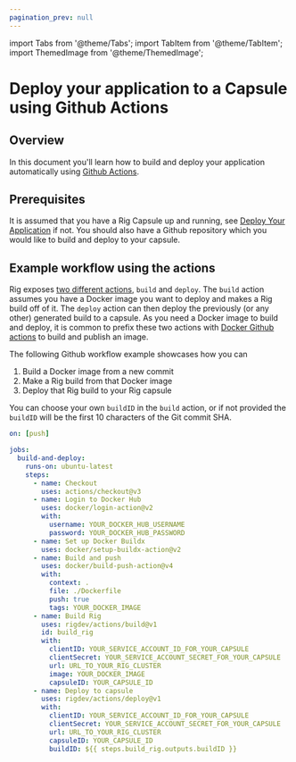 ```yaml
---
pagination_prev: null
---
```


import Tabs from '@theme/Tabs';
import TabItem from '@theme/TabItem';
import ThemedImage from '@theme/ThemedImage';

# Deploy your application to a Capsule using Github Actions

## Overview

In this document you'll learn how to build and deploy your application automatically using [Github Actions](https://github.com/features/actions).

## Prerequisites

It is assumed that you have a Rig Capsule up and running, see [Deploy Your Application](/capsules/create-deploy) if not. You should also have a Github repository which you would like to build and deploy to your capsule.

## Example workflow using the actions

Rig exposes [two different actions](https://github.com/rigdev/actions), `build` and `deploy`. The `build` action assumes you have a Docker image you want to deploy and makes a Rig build off of it. The `deploy` action can then deploy the previously (or any other) generated build to a capsule.
As you need a Docker image to build and deploy, it is common to prefix these two actions with [Docker Github actions](https://docs.docker.com/build/ci/github-actions/) to build and publish an image.

The following Github workflow example showcases how you can

1. Build a Docker image from a new commit
2. Make a Rig build from that Docker image
3. Deploy that Rig build to your Rig capsule

You can choose your own `buildID` in the `build` action, or if not provided the `buildID` will be the first 10 characters of the Git commit SHA.

```yaml
on: [push]

jobs:
  build-and-deploy:
    runs-on: ubuntu-latest
    steps:
      - name: Checkout
        uses: actions/checkout@v3
      - name: Login to Docker Hub
        uses: docker/login-action@v2
        with:
          username: YOUR_DOCKER_HUB_USERNAME
          password: YOUR_DOCKER_HUB_PASSWORD
      - name: Set up Docker Buildx
        uses: docker/setup-buildx-action@v2
      - name: Build and push
        uses: docker/build-push-action@v4
        with:
          context: .
          file: ./Dockerfile
          push: true
          tags: YOUR_DOCKER_IMAGE
      - name: Build Rig
        uses: rigdev/actions/build@v1
        id: build_rig
        with:
          clientID: YOUR_SERVICE_ACCOUNT_ID_FOR_YOUR_CAPSULE
          clientSecret: YOUR_SERVICE_ACCOUNT_SECRET_FOR_YOUR_CAPSULE
          url: URL_TO_YOUR_RIG_CLUSTER
          image: YOUR_DOCKER_IMAGE
          capsuleID: YOUR_CAPSULE_ID
      - name: Deploy to capsule
        uses: rigdev/actions/deploy@v1
        with:
          clientID: YOUR_SERVICE_ACCOUNT_ID_FOR_YOUR_CAPSULE
          clientSecret: YOUR_SERVICE_ACCOUNT_SECRET_FOR_YOUR_CAPSULE
          url: URL_TO_YOUR_RIG_CLUSTER
          capsuleID: YOUR_CAPSULE_ID
          buildID: ${{ steps.build_rig.outputs.buildID }}
```
